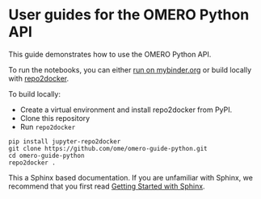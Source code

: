 # User guides for the OMERO Python API

This guide demonstrates how to use the OMERO Python API.

To run the notebooks, you can either [run on mybinder.org](https://mybinder.org/v2/gh/ome/omero-guide-python/master?filepath=notebooks) or build locally with [repo2docker](https://repo2docker.readthedocs.io/).

To build locally:

 * Create a virtual environment and install repo2docker from PyPI.
 * Clone this repository
 * Run  ``repo2docker``

```
pip install jupyter-repo2docker
git clone https://github.com/ome/omero-guide-python.git
cd omero-guide-python
repo2docker .
```


This a Sphinx based documentation. 
If you are unfamiliar with Sphinx, we recommend that you first read 
[Getting Started with Sphinx](https://docs.readthedocs.io/en/stable/intro/getting-started-with-sphinx.html).
